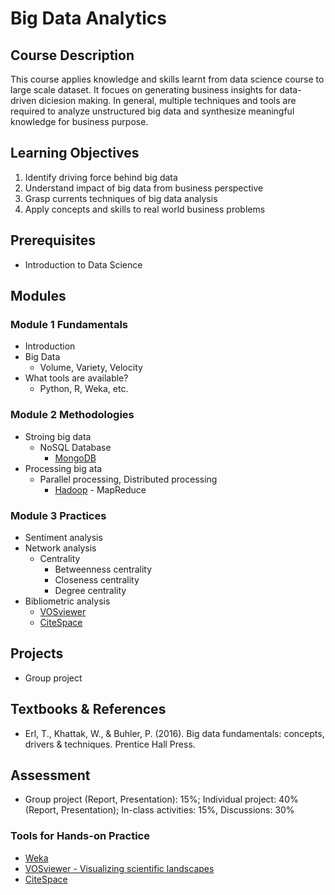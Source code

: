 # Big Data Analytics

## Course Description

This course applies knowledge and skills learnt from data science course to large scale dataset. It focues on generating business insights for data-driven diciesion making. In general, multiple techniques and tools are required to analyze unstructured big data and synthesize meaningful knowledge for business purpose.

## Learning Objectives

1. Identify driving force behind big data
2. Understand impact of big data from business perspective
3. Grasp currents techniques of big data analysis
4. Apply concepts and skills to real world business problems

## Prerequisites

- Introduction to Data Science

## Modules

### Module 1 Fundamentals

- Introduction
- Big Data
  - Volume, Variety, Velocity
- What tools are available?
  - Python, R, Weka, etc.

### Module 2 Methodologies

- Stroing big data
  - NoSQL Database
    - [MongoDB](https://www.mongodb.com/)
- Processing big ata
  - Parallel processing, Distributed processing
    - [Hadoop](https://hadoop.apache.org/) - MapReduce

### Module 3 Practices

- Sentiment analysis
- Network analysis
  - Centrality
    - Betweenness centrality
    - Closeness centrality
    - Degree centrality
- Bibliometric analysis
  - [VOSviewer](https://www.vosviewer.com/)
  - [CiteSpace](http://cluster.cis.drexel.edu/~cchen/citespace/)

## Projects

- Group project

## Textbooks & References

- Erl, T., Khattak, W., & Buhler, P. (2016). Big data fundamentals: concepts, drivers & techniques. Prentice Hall Press.

## Assessment

- Group project (Report, Presentation): 15%; Individual project: 40% (Report, Presentation); In-class activities: 15%, Discussions: 30%

### Tools for Hands-on Practice

- [Weka](https://www.cs.waikato.ac.nz/ml/weka/)
- [VOSviewer - Visualizing scientific landscapes](https://www.vosviewer.com/)
- [CiteSpace](http://cluster.cis.drexel.edu/~cchen/citespace/)